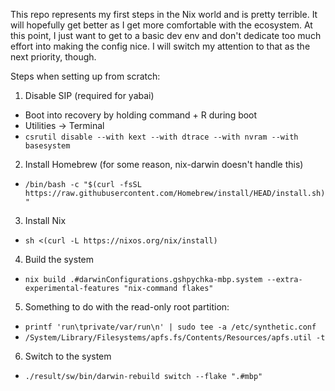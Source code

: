 This repo represents my first steps in the Nix world and is pretty terrible. It will hopefully get better as I get more comfortable with the ecosystem. At this point, I just want to get to a basic dev env and don't dedicate too much effort into making the config nice. I will switch my attention to that as the next priority, though.

Steps when setting up from scratch:

1. Disable SIP (required for yabai)
 - Boot into recovery by holding command + R during boot
 - Utilities -> Terminal
 - `csrutil disable --with kext --with dtrace --with nvram --with basesystem`
2. Install Homebrew (for some reason, nix-darwin doesn't handle this)
 - `/bin/bash -c "$(curl -fsSL https://raw.githubusercontent.com/Homebrew/install/HEAD/install.sh)"`
3. Install Nix
 - `sh <(curl -L https://nixos.org/nix/install)`
4. Build the system
 - `nix build .#darwinConfigurations.gshpychka-mbp.system --extra-experimental-features "nix-command flakes"`
5. Something to do with the read-only root partition:
 - `printf 'run\tprivate/var/run\n' | sudo tee -a /etc/synthetic.conf`
 - `/System/Library/Filesystems/apfs.fs/Contents/Resources/apfs.util -t`
6. Switch to the system
 - `./result/sw/bin/darwin-rebuild switch --flake ".#mbp"`